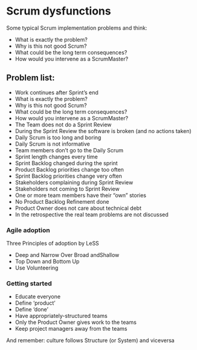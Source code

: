 # Scrum dysfunctions

Some typical Scrum implementation problems and think:
* What is exactly the problem?
* Why is this not good Scrum?
* What could be the long term consequences?
* How would you intervene as a ScrumMaster?

## Problem list:
* Work continues after Sprint’s end
* What is exactly the problem?
* Why is this not good Scrum?
* What could be the long term consequences?
* How would you intervene as a ScrumMaster?
* The Team does not do a Sprint Review
* During the Sprint Review the software is broken (and no actions taken)
* Daily Scrum is too long and boring
* Daily Scrum is not informative
* Team members don’t go to the Daily Scrum
* Sprint length changes every time
* Sprint Backlog changed during the sprint
* Product Backlog priorities change too often
* Sprint Backlog priorities change very often
* Stakeholders complaining during Sprint Review
* Stakeholders not coming to Sprint Review
* One or more team members have their “own” stories
* No Product Backlog Refinement done
* Product Owner does not care about technical debt
* In the retrospective the real team problems are not discussed

### Agile adoption
Three Principles of adoption by LeSS 
* Deep and Narrow Over Broad andShallow
* Top Down and Bottom Up
* Use Volunteering

### Getting started
* Educate everyone
* Define ‘product’
* Define ‘done’
* Have appropriately-structured teams
* Only the Product Owner gives work to the teams
* Keep project managers away from the teams

And remember: culture follows Structure (or System) and viceversa
